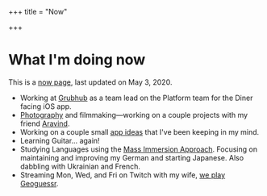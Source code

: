 +++
title = "Now"

+++
# What I'm doing now

This is a [now page](http://nownownow.com/about), last updated on May 3, 2020.

* Working at [Grubhub](https://www.grubhub.com) as a team lead on the Platform team for the Diner facing iOS app.
* [Photography](https://www.flickr.com/photos/87151163@N00/) and filmmaking—working on a couple projects with my friend [Aravind](https://aravind.media).
* Working on a couple small [app ideas](/numeralingual/) that I've been keeping in my mind.
* Learning Guitar… again!
* Studying Languages using the [Mass Immersion Approach](https://massimmersionapproach.com). Focusing on maintaining and improving my German and starting Japanese. Also dabbling with Ukrainian and French.
* Streaming Mon, Wed, and Fri on Twitch with my wife, [we play Geoguessr](https://twitch.tv/jnjoshplays).
 
